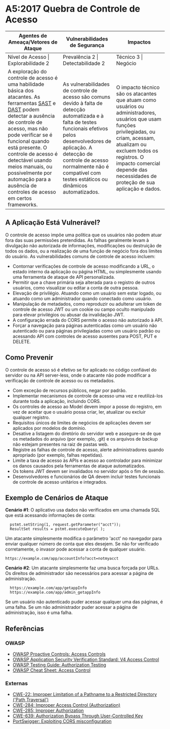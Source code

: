 # A5:2017 Quebra de Controle de Acesso

| Agentes de Ameaça/Vetores de Ataque | Vulnerabilidades de Segurança           | Impactos               |
| -- | -- | -- |
| Nível de Acesso \| Explorabilidade 2 | Prevalência 2 \| Detectabilidade 2 | Técnico 3 \| Negócio |
| A exploração do controle de acesso é uma habilidade básica dos atacantes. As ferramentas [SAST](https://owasp.org/www-community/Source_Code_Analysis_Tools) e [DAST](https://owasp.org/www-community/Vulnerability_Scanning_Tools) podem detectar a ausência de controle de acesso, mas não pode verificar se é funcional quando está presente. O controle de acesso é detectável usando meios manuais, ou possivelmente por automação para a ausência de controles de acesso em certos frameworks.| As vulnerabilidades de controle de acesso são comuns devido à falta de detecção automatizada e à falta de testes funcionais efetivos pelos desenvolvedores de aplicação. A detecção de controle de acesso normalmente não é compatível com testes estáticos ou dinâmicos automatizados. | O impacto técnico são os atacantes que atuam como usuários ou administradores, usuários que usam funções privilegiadas, ou criam, acessam, atualizam ou excluem todos os registros. O impacto comercial depende das necessidades de proteção de sua aplicação e dados. |

## A Aplicação Está Vulnerável?

O controle de acesso impõe uma política que os usuários não podem atuar fora das suas permissões pretendidas. As falhas geralmente levam à divulgação não autorizada de informações, modificações ou destruição de todos os dados, ou a realização de uma função de negócio fora dos limites do usuário. As vulnerabilidades comuns de controle de acesso incluem:

* Contornar verificações de controle de acesso modificando a URL, o estado interno da aplicação ou página HTML, ou simplesmente usando uma ferramenta de ataque de API personalizada.
* Permitir que a chave primária seja alterada para o registro de outros usuários, como visualizar ou editar a conta de outra pessoa.
* Elevação de privilégio. Atuando como um usuário sem estar logado, ou atuando como um administrador quando conectado como usuário.
* Manipulação de metadados, como reproduzir ou adulterar um token de controle de acesso JWT ou um cookie ou campo oculto manipulado para elevar privilégios ou abusar da invalidação JWT.
* A configuração errada do CORS permite o acesso não autorizado à API.
* Forçar a navegação para páginas autenticadas como um usuário não autenticado ou para páginas privilegiadas como um usuário padrão ou acessando API com controles de acesso ausentes para POST, PUT e DELETE.

## Como Prevenir

O controle de acesso só é efetivo se for aplicado no código confiável do servidor ou na API server-less, onde o atacante não pode modificar a verificação de controle de acesso ou os metadados.

* Com exceção de recursos públicos, negar por padrão. 
* Implementar mecanismos de controle de acesso uma vez e reutilizá-los durante toda a aplicação, incluindo CORS. 
* Os controles de acesso ao Model devem impor a posse do registro, em vez de aceitar que o usuário possa criar, ler, atualizar ou excluir qualquer registro. 
* Requisitos únicos de limites de negócios de aplicações devem ser aplicados por modelos de domínio. 
* Desative a listagem do diretório do servidor web e assegure-se de que os metadados do arquivo (por exemplo, .git) e os arquivos de backup não estejam presentes na raiz de pastas web. 
* Registre as falhas de controle de acesso, alerte administradores quando apropriado (por exemplo, falhas repetidas). 
* Limite a taxa de acesso às APIs e acesso ao controlador para minimizar os danos causados pela ferramentas de ataque automatizados. 
* Os tokens JWT devem ser invalidados no servidor após o fim de sessão. 
* Desenvolvedores e funcionários de QA devem incluir testes funcionais de controle de acesso unitários e integrados.

## Exemplo de Cenários de Ataque

**Cenário #1**: O aplicativo usa dados não verificados em uma chamada SQL que está acessando informações de conta:

```
  pstmt.setString(1, request.getParameter("acct"));
  ResultSet results = pstmt.executeQuery( );
```

Um atacante simplesmente modifica o parâmetro 'acct' no navegador para enviar qualquer número de conta que eles desejem. Se não for verificado corretamente, o invasor pode acessar a conta de qualquer usuário.

`https://example.com/app/accountInfo?acct=notmyacct`

**Cenário #2**: Um atacante simplesmente faz uma busca forçada por URLs. Os direitos de administrador são necessários para acessar a página de administração.

```
  https://example.com/app/getappInfo
  https://example.com/app/admin_getappInfo
```
Se um usuário não autenticado puder acessar qualquer uma das páginas, é uma falha. Se um não administrador puder acessar a página de administração, isso é uma falha.

## Referências

### OWASP

* [OWASP Proactive Controls: Access Controls](https://owasp.org/www-project-proactive-controls/v3/en/c7-enforce-access-controls)
* [OWASP Application Security Verification Standard: V4 Access Control](https://github.com/OWASP/ASVS/blob/v4.0.2/4.0/en/0x12-V4-Access-Control.md)
* [OWASP Testing Guide: Authorization Testing](https://owasp.org/www-project-web-security-testing-guide/latest/4-Web_Application_Security_Testing/05-Authorization_Testing/README)
* [OWASP Cheat Sheet: Access Control](https://cheatsheetseries.owasp.org/cheatsheets/Access_Control_Cheat_Sheet.html)

### Externas

* [CWE-22: Improper Limitation of a Pathname to a Restricted Directory ('Path Traversal')](https://cwe.mitre.org/data/definitions/22.html)
* [CWE-284: Improper Access Control (Authorization)](https://cwe.mitre.org/data/definitions/284.html)
* [CWE-285: Improper Authorization](https://cwe.mitre.org/data/definitions/285.html)
* [CWE-639: Authorization Bypass Through User-Controlled Key](https://cwe.mitre.org/data/definitions/639.html)
* [PortSwigger: Exploiting CORS misconfiguration](https://portswigger.net/blog/exploiting-cors-misconfigurations-for-bitcoins-and-bounties)
